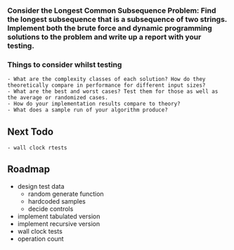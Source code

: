 ### Consider the Longest Common Subsequence Problem: Find the longest subsequence that is a subsequence of two strings. Implement both the brute force and dynamic programming solutions to the problem and write up a report with your testing. 
### Things to consider whilst testing
    - What are the complexity classes of each solution? How do they theoretically compare in performance for different input sizes?
    - What are the best and worst cases? Test them for those as well as the average or randomized cases.
    - How do your implementation results compare to theory?
    - What does a sample run of your algorithm produce? 

## Next Todo
    - wall clock rtests

## Roadmap
- design test data
    - random generate function
    - hardcoded samples 
    - decide controls
- implement tabulated version
- implement recursive version
- wall clock tests
- operation count
